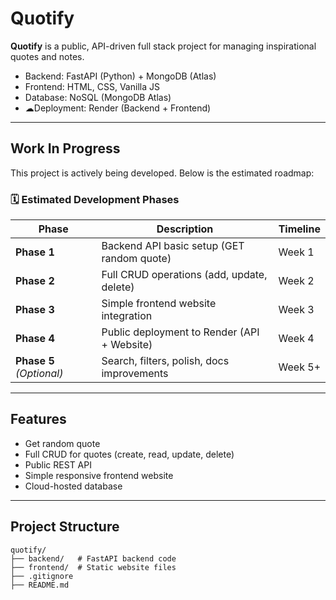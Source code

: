 # Quotify

**Quotify** is a public, API-driven full stack project for managing inspirational quotes and notes.

- Backend: FastAPI (Python) + MongoDB (Atlas)
- Frontend: HTML, CSS, Vanilla JS
- Database: NoSQL (MongoDB Atlas)
- ☁Deployment: Render (Backend + Frontend)

---

## Work In Progress

This project is actively being developed. Below is the estimated roadmap:

### 🗓️ **Estimated Development Phases**

| Phase                 | Description                          | Timeline         |
|----------------------|--------------------------------------|------------------|
| **Phase 1**          | Backend API basic setup (GET random quote) | Week 1          |
| **Phase 2**          | Full CRUD operations (add, update, delete) | Week 2          |
| **Phase 3**          | Simple frontend website integration   | Week 3          |
| **Phase 4**          | Public deployment to Render (API + Website) | Week 4          |
| **Phase 5** *(Optional)* | Search, filters, polish, docs improvements | Week 5+       |

---

## Features

- Get random quote  
- Full CRUD for quotes (create, read, update, delete)  
- Public REST API  
- Simple responsive frontend website  
- Cloud-hosted database  

---

## Project Structure

```plaintext
quotify/
├── backend/   # FastAPI backend code
├── frontend/  # Static website files
├── .gitignore
├── README.md
